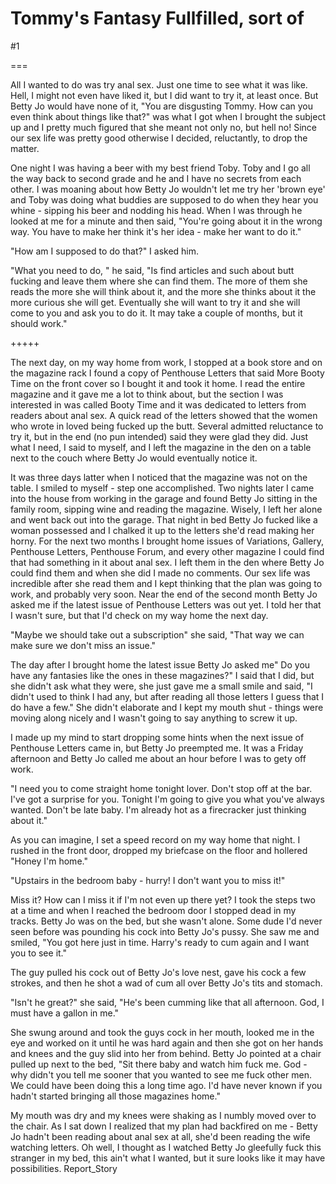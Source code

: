 Tommy's Fantasy Fullfilled, sort of
===================================
#1 

===

All I wanted to do was try anal sex. Just one time to see what it was like. Hell, I might not even have liked it, but I did want to try it, at least once. But Betty Jo would have none of it, "You are disgusting Tommy. How can you even think about things like that?" was what I got when I brought the subject up and I pretty much figured that she meant not only no, but hell no! Since our sex life was pretty good otherwise I decided, reluctantly, to drop the matter. 

One night I was having a beer with my best friend Toby. Toby and I go all the way back to second grade and he and I have no secrets from each other. I was moaning about how Betty Jo wouldn't let me try her 'brown eye' and Toby was doing what buddies are supposed to do when they hear you whine - sipping his beer and nodding his head. When I was through he looked at me for a minute and then said, "You're going about it in the wrong way. You have to make her think it's her idea - make her want to do it." 

"How am I supposed to do that?" I asked him. 

"What you need to do, " he said, "Is find articles and such about butt fucking and leave them where she can find them. The more of them she reads the more she will think about it, and the more she thinks about it the more curious she will get. Eventually she will want to try it and she will come to you and ask you to do it. It may take a couple of months, but it should work." 

+++++ 

The next day, on my way home from work, I stopped at a book store and on the magazine rack I found a copy of Penthouse Letters that said More Booty Time on the front cover so I bought it and took it home. I read the entire magazine and it gave me a lot to think about, but the section I was interested in was called Booty Time and it was dedicated to letters from readers about anal sex. A quick read of the letters showed that the women who wrote in loved being fucked up the butt. Several admitted reluctance to try it, but in the end (no pun intended) said they were glad they did. Just what I need, I said to myself, and I left the magazine in the den on a table next to the couch where Betty Jo would eventually notice it. 

It was three days latter when I noticed that the magazine was not on the table. I smiled to myself - step one accomplished. Two nights later I came into the house from working in the garage and found Betty Jo sitting in the family room, sipping wine and reading the magazine. Wisely, I left her alone and went back out into the garage. That night in bed Betty Jo fucked like a woman possessed and I chalked it up to the letters she'd read making her horny. For the next two months I brought home issues of Variations, Gallery, Penthouse Letters, Penthouse Forum, and every other magazine I could find that had something in it about anal sex. I left them in the den where Betty Jo could find them and when she did I made no comments. Our sex life was incredible after she read them and I kept thinking that the plan was going to work, and probably very soon. Near the end of the second month Betty Jo asked me if the latest issue of Penthouse Letters was out yet. I told her that I wasn't sure, but that I'd check on my way home the next day. 

"Maybe we should take out a subscription" she said, "That way we can make sure we don't miss an issue." 

The day after I brought home the latest issue Betty Jo asked me" Do you have any fantasies like the ones in these magazines?" I said that I did, but she didn't ask what they were, she just gave me a small smile and said, "I didn't used to think I had any, but after reading all those letters I guess that I do have a few." She didn't elaborate and I kept my mouth shut - things were moving along nicely and I wasn't going to say anything to screw it up. 

I made up my mind to start dropping some hints when the next issue of Penthouse Letters came in, but Betty Jo preempted me. It was a Friday afternoon and Betty Jo called me about an hour before I was to gety off work. 

"I need you to come straight home tonight lover. Don't stop off at the bar. I've got a surprise for you. Tonight I'm going to give you what you've always wanted. Don't be late baby. I'm already hot as a firecracker just thinking about it." 

As you can imagine, I set a speed record on my way home that night. I rushed in the front door, dropped my briefcase on the floor and hollered "Honey I'm home." 

"Upstairs in the bedroom baby - hurry! I don't want you to miss it!" 

Miss it? How can I miss it if I'm not even up there yet? I took the steps two at a time and when I reached the bedroom door I stopped dead in my tracks. Betty Jo was on the bed, but she wasn't alone. Some dude I'd never seen before was pounding his cock into Betty Jo's pussy. She saw me and smiled, "You got here just in time. Harry's ready to cum again and I want you to see it." 

The guy pulled his cock out of Betty Jo's love nest, gave his cock a few strokes, and then he shot a wad of cum all over Betty Jo's tits and stomach. 

"Isn't he great?" she said, "He's been cumming like that all afternoon. God, I must have a gallon in me." 

She swung around and took the guys cock in her mouth, looked me in the eye and worked on it until he was hard again and then she got on her hands and knees and the guy slid into her from behind. Betty Jo pointed at a chair pulled up next to the bed, "Sit there baby and watch him fuck me. God - why didn't you tell me sooner that you wanted to see me fuck other men. We could have been doing this a long time ago. I'd have never known if you hadn't started bringing all those magazines home." 

My mouth was dry and my knees were shaking as I numbly moved over to the chair. As I sat down I realized that my plan had backfired on me - Betty Jo hadn't been reading about anal sex at all, she'd been reading the wife watching letters. Oh well, I thought as I watched Betty Jo gleefully fuck this stranger in my bed, this ain't what I wanted, but it sure looks like it may have possibilities. Report_Story 
